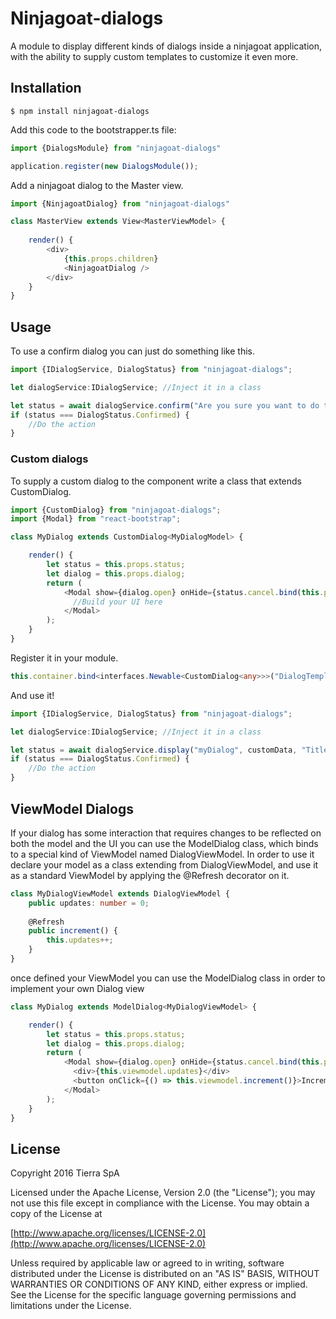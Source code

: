 # Ninjagoat-dialogs

A module to display different kinds of dialogs inside a ninjagoat application, with the ability to supply custom templates to customize it even more.

## Installation

`
$ npm install ninjagoat-dialogs
`

Add this code to the bootstrapper.ts file:

```typescript
import {DialogsModule} from "ninjagoat-dialogs"

application.register(new DialogsModule());
```

Add a ninjagoat dialog to the Master view.

```typescript
import {NinjagoatDialog} from "ninjagoat-dialogs"

class MasterView extends View<MasterViewModel> {
    
    render() {
        <div>
            {this.props.children}
            <NinjagoatDialog />
        </div>
    }
}
```

## Usage

To use a confirm dialog you can just do something like this.

```typescript
import {IDialogService, DialogStatus} from "ninjagoat-dialogs";

let dialogService:IDialogService; //Inject it in a class

let status = await dialogService.confirm("Are you sure you want to do this?");
if (status === DialogStatus.Confirmed) {
    //Do the action
}
```

### Custom dialogs

To supply a custom dialog to the component write a class that extends CustomDialog.

```typescript
import {CustomDialog} from "ninjagoat-dialogs";
import {Modal} from "react-bootstrap";

class MyDialog extends CustomDialog<MyDialogModel> {

    render() {
        let status = this.props.status;
        let dialog = this.props.dialog;
        return (
            <Modal show={dialog.open} onHide={status.cancel.bind(this.props.status)}>
              //Build your UI here
            </Modal>
        );
    }
}
```

Register it in your module.

```typescript
this.container.bind<interfaces.Newable<CustomDialog<any>>>("DialogTemplate").to(MyDialog).whenTargetNamed("myDialog")
```

And use it!

```typescript
import {IDialogService, DialogStatus} from "ninjagoat-dialogs";

let dialogService:IDialogService; //Inject it in a class

let status = await dialogService.display("myDialog", customData, "Title");
if (status === DialogStatus.Confirmed) {
    //Do the action
}
```

## ViewModel Dialogs
If your dialog has some interaction that requires changes to be reflected on both the model and the UI you can use the ModelDialog class, which binds to a special kind of ViewModel named DialogViewModel.
In order to use it declare your model as a class extending from DialogViewModel, and use it as a standard ViewModel by applying the @Refresh decorator on it.

```typescript
class MyDialogViewModel extends DialogViewModel {
    public updates: number = 0;
     
    @Refresh
    public increment() {
        this.updates++;
    }
}
```
once defined your ViewModel you can use the ModelDialog class in order to implement your own Dialog view

```typescript
class MyDialog extends ModelDialog<MyDialogViewModel> {

    render() {
        let status = this.props.status;
        let dialog = this.props.dialog;
        return (
            <Modal show={dialog.open} onHide={status.cancel.bind(this.props.status)}>
              <div>{this.viewmodel.updates}</div>
              <button onClick={() => this.viewmodel.increment()}>Increment</button>
            </Modal>
        );
    }
}
```

## License

Copyright 2016 Tierra SpA

Licensed under the Apache License, Version 2.0 (the "License");
you may not use this file except in compliance with the License.
You may obtain a copy of the License at

[http://www.apache.org/licenses/LICENSE-2.0](http://www.apache.org/licenses/LICENSE-2.0)

Unless required by applicable law or agreed to in writing, software
distributed under the License is distributed on an "AS IS" BASIS,
WITHOUT WARRANTIES OR CONDITIONS OF ANY KIND, either express or implied.
See the License for the specific language governing permissions and
limitations under the License.
